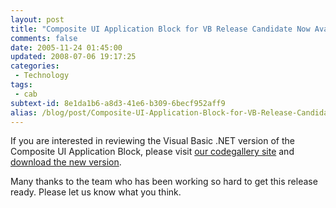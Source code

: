```yaml
---
layout: post
title: "Composite UI Application Block for VB Release Candidate Now Available"
comments: false
date: 2005-11-24 01:45:00
updated: 2008-07-06 19:17:25
categories:
 - Technology
tags:
 - cab
subtext-id: 8e1da1b6-a8d3-41e6-b309-6becf952aff9
alias: /blog/post/Composite-UI-Application-Block-for-VB-Release-Candidate-Now-Available.aspx
---
```



If you are interested in reviewing the Visual Basic .NET version of the Composite UI Application Block, please visit [our codegallery site](http://www.gotdotnet.com/codegallery/codegallery.aspx?id=22f72167-af95-44ce-a6ca-f2eafbf2653c) and [download the new version](http://www.gotdotnet.com/codegallery/releases/viewuploads.aspx?id=22f72167-af95-44ce-a6ca-f2eafbf2653c). 

Many thanks to the team who has been working so hard to get this release ready. Please let us know what you think. 
